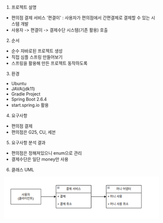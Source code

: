 

1. 프로젝트 설명 
- 편의점 결제 서비스 '편결이' : 사용자가 편의점에서 간편결제로 결제할 수 있는 시스템 개발
- 사용자 -> 편결이 -> 결제수단 시스템(기존 활용) 호출

2. 순서
- 순수 자바로된 프로젝트 생성
- 직접 심플 스프링 만들어보기
- 스프링을 활용해 만든 프로젝트 동작하도록

3. 환경
- Ubuntu
- JAVA(jdk11)
- Gradle Project
- Spring Boot 2.6.4
- start.spring.io 활용

4. 요구사항
- 편의점 결제
- 편의점은 G25, CU, 세븐

5. 요구사항 분석 결과
- 편의점은 정해져있으니 enum으로 관리
- 결제수단은 일단 money만 사용

6. 클래스 UML

![class-uml](./class-uml.png)
